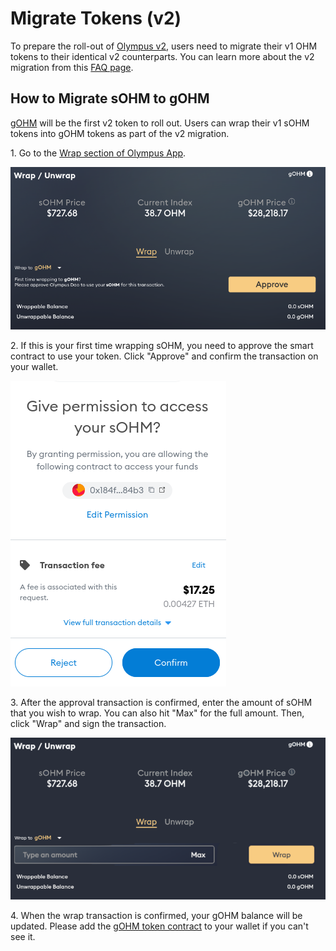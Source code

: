 # Migrate Tokens (v2)

To prepare the roll-out of [Olympus v2](https://olympusdao.medium.com/introducing-olympus-v2-c4ade14e9fe),
users need to migrate their v1 OHM tokens to their identical v2 counterparts. You
can learn more about the v2 migration from this [FAQ page](../basics/migration.md).

## How to Migrate sOHM to gOHM

[gOHM](../contracts/tokens.md#gohm) will be the first v2 token to roll out. Users
can wrap their v1 sOHM tokens into gOHM tokens as part of the v2 migration.

1\. Go to the [Wrap section of Olympus App](https://app.olympusdao.finance/#/wrap).

![The Wrap section](../.gitbook/assets/using-the-website/migration_v2/wrap.png)

2\. If this is your first time wrapping sOHM, you need to approve the smart contract
to use your token. Click "Approve" and confirm the transaction on your wallet.

![Token approval](../.gitbook/assets/using-the-website/migration_v2/approve.png)

3\. After the approval transaction is confirmed, enter the amount of sOHM that
you wish to wrap. You can also hit "Max" for the full amount. Then, click "Wrap"
and sign the transaction.

![Enter the sOHM amount](../.gitbook/assets/using-the-website/migration_v2/amount.png)

4\. When the wrap transaction is confirmed, your gOHM balance will be updated.
Please add the [gOHM token contract](../contracts/tokens.md#gohm) to your wallet
if you can't see it.

